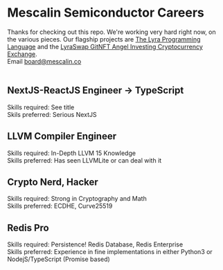 # Mescalin Semiconductor Careers

Thanks for checking out this repo. We're working very hard right now, on the various pieces. Our flagship projects are [The Lyra Programming Language](https://github.com/mescalinsemi/lyra-lang) and the [LyraSwap GitNFT Angel Investing Cryptocurrency Exchange](https://lyraswap.com).<br >
Email board@mescalin.co<br />
<br/>

## NextJS-ReactJS Engineer -> TypeScript
Skills required: See title<br />
Skils preferred: Serious NextJS<br />

## LLVM Compiler Engineer<br />
Skills required: In-Depth LLVM 15 Knowledge<br />
Skills preferred: Has seen LLVMLite or can deal with it<br />

## Crypto Nerd, Hacker
Skills required: Strong in Cryptography and Math<br />
Skills preferred: ECDHE, Curve25519<br />

## Redis Pro
Skills required: Persistence! Redis Database, Redis Enterprise<br />
Skills preferred: Experience in fine implementations in either Python3 or NodejS/TypeScript (Promise based)
